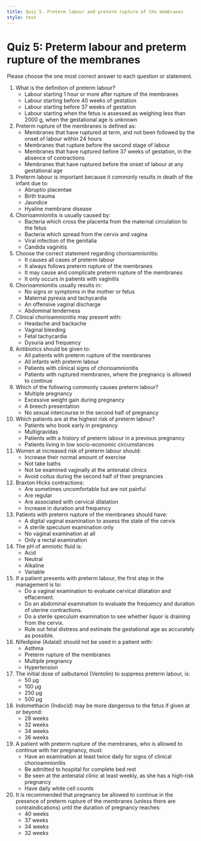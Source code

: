 ```yaml
---
title: Quiz 5. Preterm labour and preterm rupture of the membranes
style: test
---
```


# Quiz 5: Preterm labour and preterm rupture of the membranes

Please choose the one most correct answer to each question or statement.

1.	What is the definition of preterm labour?
	-	Labour starting 1 hour or more after rupture of the membranes
	-	Labour starting before 40 weeks of gestation
	+	Labour starting before 37 weeks of gestation
	-	Labour starting when the fetus is assessed as weighing less than 2000 g, when the gestational age is unknown
2.	Preterm rupture of the membranes is defined as:
	-	Membranes that have ruptured at term, and not been followed by the onset of labour within 24 hours
	-	Membranes that rupture before the second stage of labour
	+	Membranes that have ruptured before 37 weeks of gestation, in the absence of contractions
	-	Membranes that have ruptured before the onset of labour at any gestational age
3.	Preterm labour is important because it commonly results in death of the infant due to:
	-	Abruptio placentae
	+	Birth trauma
	-	Jaundice
	-	Hyaline membrane disease
4.	Chorioamnionitis is usually caused by:
	-	Bacteria which cross the placenta from the maternal circulation to the fetus
	-	Bacteria which spread from the cervix and vagina
	-	Viral infection of the genitalia
	+	Candida vaginitis
5.	Choose the correct statement regarding chorioamnionitis:
	-	It causes all cases of preterm labour
	-	It always follows preterm rupture of the membranes
	+	It may cause and complicate preterm rupture of the membranes
	-	It only occurs in patients with vaginitis
6.	Chorioamnionitis usually results in:
	+	No signs or symptoms in the mother or fetus
	-	Maternal pyrexia and tachycardia
	-	An offensive vaginal discharge
	-	Abdominal tenderness
7.	Clinical chorioamnionitis may present with:
	-	Headache and backache
	-	Vaginal bleeding
	+	Fetal tachycardia
	-	Dysuria and frequency
8.	Antibiotics should be given to:
	-	All patients with preterm rupture of the membranes
	-	All infants with preterm labour
	+	Patients with clinical signs of chorioamnionitis
	-	Patients with ruptured membranes, where the pregnancy is allowed to continue
9.	Which of the following commonly causes preterm labour?
	+	Multiple pregnancy
	-	Excessive weight gain during pregnancy
	-	A breech presentation
	-	No sexual intercourse in the second half of pregnancy
10.	Which patients are at the highest risk of preterm labour?
	-	Patients who book early in pregnancy
	-	Multigravidas
	+	Patients with a history of preterm labour in a previous pregnancy
	-	Patients living in low socio-economic circumstances
11.	Women at increased risk of preterm labour should:
	-	Increase their normal amount of exercise
	-	Not take baths
	-	Not be examined vaginally at the antenatal clinics
	+	Avoid coitus during the second half of their pregnancies
12.	Braxton Hicks contractions:
	+	Are sometimes uncomfortable but are not painful
	-	Are regular
	-	Are associated with cervical dilatation
	-	Increase in duration and frequency
13.	Patients with preterm rupture of the membranes should have:
	-	A digital vaginal examination to assess the state of the cervix
	+	A sterile speculum examination only
	-	No vaginal examination at all
	-	Only a rectal examination
14.	The pH of amniotic fluid is:
	-	Acid
	-	Neutral
	+	Alkaline
	-	Variable
15.	If a patient presents with preterm labour, the first step in the management is to:
	-	Do a vaginal examination to evaluate cervical dilatation and effacement.
	-	Do an abdominal examination to evaluate the frequency and duration of uterine contractions.
	-	Do a sterile speculum examination to see whether liquor is draining from the cervix.
	+	Rule out fetal distress and estimate the gestational age as accurately as possible.
16.	Nifedipine (Adalat) should not be used in a patient with:
	-	Asthma
	-	Preterm rupture of the membranes
	-	Multiple pregnancy
	+	Hypertension
17.	The initial dose of salbutamol (Ventolin) to suppress preterm labour, is:
	-	50 µg
	-	100 µg
	+	250 µg
	-	500 µg
18.	Indomethacin (Indocid) may be more dangerous to the fetus if given at or beyond:
	-	28 weeks
	+	32 weeks
	-	34 weeks
	-	36 weeks
19.	A patient with preterm rupture of the membranes, who is allowed to continue with her pregnancy, must:
	+	Have an examination at least twice daily for signs of clinical chorioamnionitis
	-	Be admitted to hospital for complete bed rest
	-	Be seen at the antenatal clinic at least weekly, as she has a high-risk pregnancy
	-	Have daily white cell counts
20.	It is recommended that pregnancy be allowed to continue in the presence of preterm rupture of the membranes (unless there are contraindications) until the duration of pregnancy reaches:
	-	40 weeks
	-	37 weeks
	+	34 weeks
	-	32 weeks
